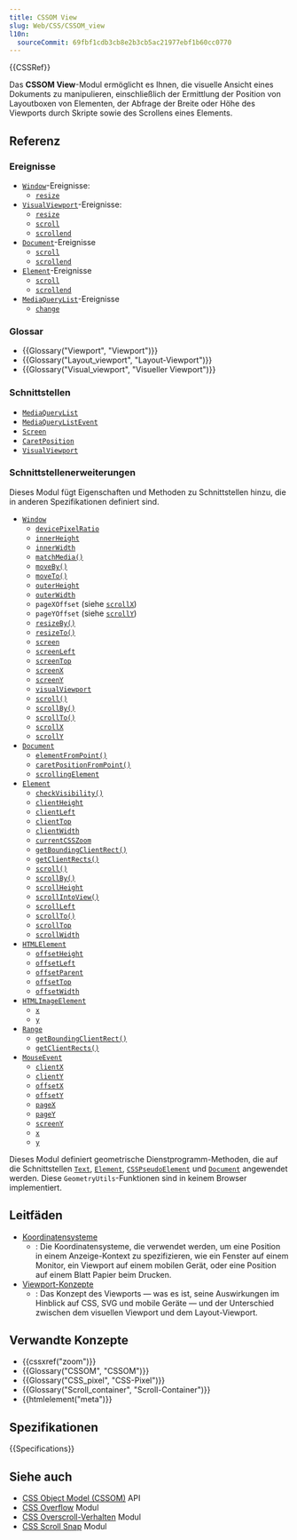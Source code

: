 ```yaml
---
title: CSSOM View
slug: Web/CSS/CSSOM_view
l10n:
  sourceCommit: 69fbf1cdb3cb8e2b3cb5ac21977ebf1b60cc0770
---
```


{{CSSRef}}

Das **CSSOM View**-Modul ermöglicht es Ihnen, die visuelle Ansicht eines Dokuments zu manipulieren, einschließlich der Ermittlung der Position von Layoutboxen von Elementen, der Abfrage der Breite oder Höhe des Viewports durch Skripte sowie des Scrollens eines Elements.

## Referenz

### Ereignisse

- [`Window`](/de/docs/Web/API/Window)-Ereignisse:
  - [`resize`](/de/docs/Web/API/Window/resize_event)
- [`VisualViewport`](/de/docs/Web/API/VisualViewport)-Ereignisse:
  - [`resize`](/de/docs/Web/API/VisualViewport/resize_event)
  - [`scroll`](/de/docs/Web/API/VisualViewport/scroll_event)
  - [`scrollend`](/de/docs/Web/API/VisualViewport/scrollend_event)
- [`Document`](/de/docs/Web/API/Document)-Ereignisse
  - [`scroll`](/de/docs/Web/API/Document/scroll_event)
  - [`scrollend`](/de/docs/Web/API/Document/scrollend_event)
- [`Element`](/de/docs/Web/API/Element)-Ereignisse
  - [`scroll`](/de/docs/Web/API/Element/scroll_event)
  - [`scrollend`](/de/docs/Web/API/Element/scrollend_event)
- [`MediaQueryList`](/de/docs/Web/API/MediaQueryList)-Ereignisse
  - [`change`](/de/docs/Web/API/MediaQueryList/change_event)

### Glossar

- {{Glossary("Viewport", "Viewport")}}
- {{Glossary("Layout_viewport", "Layout-Viewport")}}
- {{Glossary("Visual_viewport", "Visueller Viewport")}}

### Schnittstellen

- [`MediaQueryList`](/de/docs/Web/API/MediaQueryList)
- [`MediaQueryListEvent`](/de/docs/Web/API/MediaQueryListEvent)
- [`Screen`](/de/docs/Web/API/Screen)
- [`CaretPosition`](/de/docs/Web/API/CaretPosition)
- [`VisualViewport`](/de/docs/Web/API/VisualViewport)

### Schnittstellenerweiterungen

Dieses Modul fügt Eigenschaften und Methoden zu Schnittstellen hinzu, die in anderen Spezifikationen definiert sind.

- [`Window`](/de/docs/Web/API/Window)
  - [`devicePixelRatio`](/de/docs/Web/API/Window/devicePixelRatio)
  - [`innerHeight`](/de/docs/Web/API/Window/innerHeight)
  - [`innerWidth`](/de/docs/Web/API/Window/innerWidth)
  - [`matchMedia()`](/de/docs/Web/API/Window/matchMedia)
  - [`moveBy()`](/de/docs/Web/API/Window/moveBy)
  - [`moveTo()`](/de/docs/Web/API/Window/moveTo)
  - [`outerHeight`](/de/docs/Web/API/Window/outerHeight)
  - [`outerWidth`](/de/docs/Web/API/Window/outerWidth)
  - `pageXOffset` (siehe [`scrollX`](/de/docs/Web/API/Window/scrollX))
  - `pageYOffset` (siehe [`scrollY`](/de/docs/Web/API/Window/scrollY))
  - [`resizeBy()`](/de/docs/Web/API/Window/resizeBy)
  - [`resizeTo()`](/de/docs/Web/API/Window/resizeTo)
  - [`screen`](/de/docs/Web/API/Window/screen)
  - [`screenLeft`](/de/docs/Web/API/Window/screenLeft)
  - [`screenTop`](/de/docs/Web/API/Window/screenTop)
  - [`screenX`](/de/docs/Web/API/Window/screenX)
  - [`screenY`](/de/docs/Web/API/Window/screenY)
  - [`visualViewport`](/de/docs/Web/API/Window/visualViewport)
  - [`scroll()`](/de/docs/Web/API/Window/scroll)
  - [`scrollBy()`](/de/docs/Web/API/Window/scrollBy)
  - [`scrollTo()`](/de/docs/Web/API/Window/scrollTo)
  - [`scrollX`](/de/docs/Web/API/Window/scrollX)
  - [`scrollY`](/de/docs/Web/API/Window/scrollY)
- [`Document`](/de/docs/Web/API/Document)
  - [`elementFromPoint()`](/de/docs/Web/API/Document/elementFromPoint)
  - [`caretPositionFromPoint()`](/de/docs/Web/API/Document/caretPositionFromPoint)
  - [`scrollingElement`](/de/docs/Web/API/Document/scrollingElement)
- [`Element`](/de/docs/Web/API/Element)
  - [`checkVisibility()`](/de/docs/Web/API/Element/checkVisibility)
  - [`clientHeight`](/de/docs/Web/API/Element/clientHeight)
  - [`clientLeft`](/de/docs/Web/API/Element/clientLeft)
  - [`clientTop`](/de/docs/Web/API/Element/clientTop)
  - [`clientWidth`](/de/docs/Web/API/Element/clientWidth)
  - [`currentCSSZoom`](/de/docs/Web/API/Element/currentCSSZoom)
  - [`getBoundingClientRect()`](/de/docs/Web/API/Element/getBoundingClientRect)
  - [`getClientRects()`](/de/docs/Web/API/Element/getClientRects)
  - [`scroll()`](/de/docs/Web/API/Element/scroll)
  - [`scrollBy()`](/de/docs/Web/API/Element/scrollBy)
  - [`scrollHeight`](/de/docs/Web/API/Element/scrollHeight)
  - [`scrollIntoView()`](/de/docs/Web/API/Element/scrollIntoView)
  - [`scrollLeft`](/de/docs/Web/API/Element/scrollLeft)
  - [`scrollTo()`](/de/docs/Web/API/Element/scrollTo)
  - [`scrollTop`](/de/docs/Web/API/Element/scrollTop)
  - [`scrollWidth`](/de/docs/Web/API/Element/scrollWidth)
- [`HTMLElement`](/de/docs/Web/API/HTMLElement)
  - [`offsetHeight`](/de/docs/Web/API/HTMLElement/offsetHeight)
  - [`offsetLeft`](/de/docs/Web/API/HTMLElement/offsetLeft)
  - [`offsetParent`](/de/docs/Web/API/HTMLElement/offsetParent)
  - [`offsetTop`](/de/docs/Web/API/HTMLElement/offsetTop)
  - [`offsetWidth`](/de/docs/Web/API/HTMLElement/offsetWidth)
- [`HTMLImageElement`](/de/docs/Web/API/HTMLImageElement)
  - [`x`](/de/docs/Web/API/HTMLImageElement/x)
  - [`y`](/de/docs/Web/API/HTMLImageElement/y)
- [`Range`](/de/docs/Web/API/Range)
  - [`getBoundingClientRect()`](/de/docs/Web/API/Range/getBoundingClientRect)
  - [`getClientRects()`](/de/docs/Web/API/Range/getClientRects)
- [`MouseEvent`](/de/docs/Web/API/MouseEvent)
  - [`clientX`](/de/docs/Web/API/MouseEvent/clientX)
  - [`clientY`](/de/docs/Web/API/MouseEvent/clientY)
  - [`offsetX`](/de/docs/Web/API/MouseEvent/offsetX)
  - [`offsetY`](/de/docs/Web/API/MouseEvent/offsetY)
  - [`pageX`](/de/docs/Web/API/MouseEvent/pageX)
  - [`pageY`](/de/docs/Web/API/MouseEvent/pageY)
  - [`screenY`](/de/docs/Web/API/MouseEvent/screenY)
  - [`x`](/de/docs/Web/API/MouseEvent/x)
  - [`y`](/de/docs/Web/API/MouseEvent/y)

Dieses Modul definiert geometrische Dienstprogramm-Methoden, die auf die Schnittstellen [`Text`](/de/docs/Web/API/Text), [`Element`](/de/docs/Web/API/Element), [`CSSPseudoElement`](/de/docs/Web/API/CSSPseudoElement) und [`Document`](/de/docs/Web/API/Document) angewendet werden. Diese `GeometryUtils`-Funktionen sind in keinem Browser implementiert.

## Leitfäden

- [Koordinatensysteme](/de/docs/Web/CSS/CSSOM_view/Coordinate_systems)
  - : Die Koordinatensysteme, die verwendet werden, um eine Position in einem Anzeige-Kontext zu spezifizieren, wie ein Fenster auf einem Monitor, ein Viewport auf einem mobilen Gerät, oder eine Position auf einem Blatt Papier beim Drucken.
- [Viewport-Konzepte](/de/docs/Web/CSS/CSSOM_view/Viewport_concepts)
  - : Das Konzept des Viewports — was es ist, seine Auswirkungen im Hinblick auf CSS, SVG und mobile Geräte — und der Unterschied zwischen dem visuellen Viewport und dem Layout-Viewport.

## Verwandte Konzepte

- {{cssxref("zoom")}}
- {{Glossary("CSSOM", "CSSOM")}}
- {{Glossary("CSS_pixel", "CSS-Pixel")}}
- {{Glossary("Scroll_container", "Scroll-Container")}}
- {{htmlelement("meta")}}

## Spezifikationen

{{Specifications}}

## Siehe auch

- [CSS Object Model (CSSOM)](/de/docs/Web/API/CSS_Object_Model) API
- [CSS Overflow](/de/docs/Web/CSS/CSS_overflow) Modul
- [CSS Overscroll-Verhalten](/de/docs/Web/CSS/CSS_overscroll_behavior) Modul
- [CSS Scroll Snap](/de/docs/Web/CSS/CSS_scroll_snap) Modul
